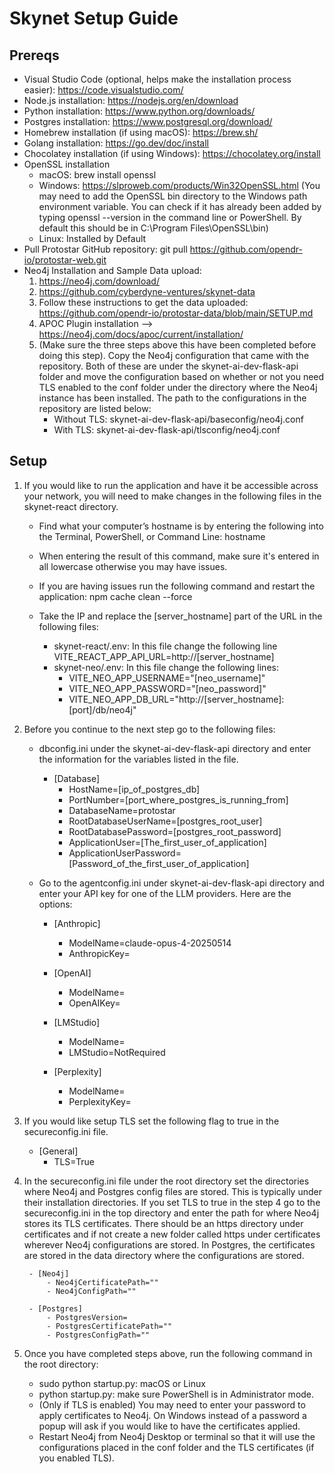 # Skynet Setup Guide

## Prereqs
- Visual Studio Code (optional, helps make the installation process easier): https://code.visualstudio.com/
- Node.js installation: https://nodejs.org/en/download
- Python installation: https://www.python.org/downloads/
- Postgres installation: https://www.postgresql.org/download/
- Homebrew installation (if using macOS): https://brew.sh/
- Golang installation: https://go.dev/doc/install
- Chocolatey installation (if using Windows): https://chocolatey.org/install
- OpenSSL installation
	- macOS: brew install openssl
	- Windows: https://slproweb.com/products/Win32OpenSSL.html (You may need to add the OpenSSL bin directory to the Windows path environment variable. You can check if it has already been added by typing openssl --version in the command line or PowerShell. By default this should be in C:\Program Files\OpenSSL\bin)
	- Linux: Installed by Default
- Pull Protostar GitHub repository: git pull https://github.com/opendr-io/protostar-web.git
- Neo4j Installation and Sample Data upload:
	1. https://neo4j.com/download/
	2. https://github.com/cyberdyne-ventures/skynet-data
	3. Follow these instructions to get the data uploaded: https://github.com/opendr-io/protostar-data/blob/main/SETUP.md
	3. APOC Plugin installation --> https://neo4j.com/docs/apoc/current/installation/
	4. (Make sure the three steps above this have been completed before doing this step). Copy the Neo4j configuration that came with the repository. Both of these are under the skynet-ai-dev-flask-api folder and move the configuration based on whether or not you need TLS enabled to the conf folder under the directory where the Neo4j instance has been installed. The path to the configurations in the repository are listed below:
 		- Without TLS: skynet-ai-dev-flask-api/baseconfig/neo4j.conf
   		- With TLS: skynet-ai-dev-flask-api/tlsconfig/neo4j.conf

## Setup
1. If you would like to run the application and have it be accessible across your network, you will need to make changes in the following files in the skynet-react directory.
	- Find what your computer’s hostname is by entering the following into the Terminal, PowerShell, or Command Line: hostname
	- When entering the result of this command, make sure it's entered in all lowercase otherwise you may have issues.
	- If you are having issues run the following command and restart the application: npm cache clean --force

	- Take the IP and replace the [server_hostname] part of the URL in the following files:
		- skynet-react/.env: In this file change the following line VITE_REACT_APP_API_URL=http://[server_hostname]
		- skynet-neo/.env: In this file change the following lines:
  			- VITE_NEO_APP_USERNAME="[neo_username]"
			- VITE_NEO_APP_PASSWORD="[neo_password]"
  			- VITE_NEO_APP_DB_URL="http://[server_hostname]:[port]/db/neo4j"

2.	Before you continue to the next step go to the following files:
	- dbconfig.ini under the skynet-ai-dev-flask-api directory and enter the information for the variables listed in the file.
 		- [Database]
			- HostName=[ip_of_postgres_db]
			- PortNumber=[port_where_postgres_is_running_from]
			- DatabaseName=protostar
			- RootDatabaseUserName=[postgres_root_user]
			- RootDatabasePassword=[postgres_root_password]
			- ApplicationUser=[The_first_user_of_application]
			- ApplicationUserPassword=[Password_of_the_first_user_of_application]

	- Go to the agentconfig.ini under skynet-ai-dev-flask-api directory and enter your API key for one of the LLM providers. Here are the options:
		- [Anthropic]
			- ModelName=claude-opus-4-20250514
			- AnthropicKey=
			
		- [OpenAI]
			- ModelName=
			- OpenAIKey=

		- [LMStudio]
			- ModelName=
			- LMStudio=NotRequired

		- [Perplexity]
			- ModelName=
			- PerplexityKey=

3. If you would like setup TLS set the following flag to true in the secureconfig.ini file.
	- [General]
		- TLS=True

4. In the secureconfig.ini file under the root directory set the directories where Neo4j and Postgres config files are stored. This is typically under their installation directories. If you set TLS to true in the step 4 go to the secureconfig.ini in the top directory and enter the path for where Neo4j stores its TLS certificates. There should be an https directory under certificates and if not create a new folder called https under certificates wherever Neo4j configurations are stored. In Postgres, the certificates are stored in the data directory where the configurations are stored.

		- [Neo4j]
			- Neo4jCertificatePath=""
			- Neo4jConfigPath=""

		- [Postgres]
			- PostgresVersion=
			- PostgresCertificatePath=""
			- PostgresConfigPath=""

5.	Once you have completed steps above, run the following command in the root directory:
	- sudo python startup.py: macOS or Linux
	- python startup.py: make sure PowerShell is in Administrator mode.
	- (Only if TLS is enabled) You may need to enter your password to apply certificates to Neo4j. On Windows instead of a password a popup will ask if you would like to have the certificates applied.
	- Restart Neo4j from Neo4j Desktop or terminal so that it will use the configurations placed in the conf folder and the TLS certificates (if you enabled TLS).
